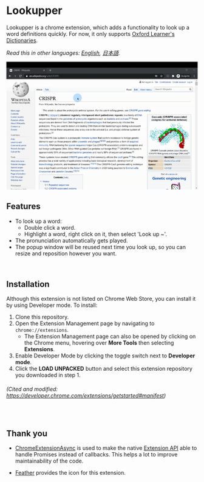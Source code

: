 # Lookupper
Lookupper is a chrome extension, which adds a functionality to look up a word definitions quickly. For now, it only supports [Oxford Learner's Dictionaries](https://www.oxfordlearnersdictionaries.com/).

*Read this in other languages: [English](README.md), [日本語](README.ja.md).*

<img src="demo/lookupper_demo.gif" alt="Lookupper gif">
<br/>

## Features
- To look up a word:
    - Double click a word.
    - Highlight a word, right click on it, then select 'Look up ~'.
- The pronunciation automatically gets played.
- The popup window will be reused next time you look up, so you can resize and reposition however you want.

<br/>

## Installation
Although this extension is not listed on Chrome Web Store, you can install it by using Developer mode. To install:

1. Clone this repository.
2. Open the Extension Management page by navigating to `chrome://extensions`. 
    - The Extension Management page can also be opened by clicking on the Chrome menu, hovering over **More Tools** then selecting **Extensions**.
3. Enable Developer Mode by clicking the toggle switch next to **Developer mode**.
4. Click the **LOAD UNPACKED** button and select this extension repository you downloaded in step 1.

###### (_Cited and modified: https://developer.chrome.com/extensions/getstarted#manifest_)

<br/>

## Thank you

- [ChromeExtensionAsync](https://github.com/KeithHenry/chromeExtensionAsync) is used to make the native [Extension API](https://developer.chrome.com/extensions) able to handle Promises instead of callbacks. This helps a lot to improve maintainability of the code.

- [Feather](https://github.com/feathericons/feather) provides the icon for this extension.
